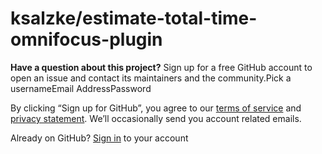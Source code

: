 # ksalzke/estimate-total-time-omnifocus-plugin

 **Have a question about this project?** Sign up for a free GitHub account to open an issue and contact its maintainers and the community.Pick a usernameEmail AddressPassword

By clicking “Sign up for GitHub”, you agree to our [terms of service](https://docs.github.com/terms) and [privacy statement](https://docs.github.com/privacy). We’ll occasionally send you account related emails.

 Already on GitHub? [Sign in](https://github.com/login?return_to=%2Fksalzke%2Festimate-total-time-omnifocus-plugin%2Fissues%2Fnew) to your account

